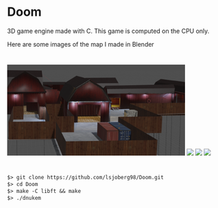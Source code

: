 # Doom

3D game engine made with C. This game is computed on the CPU only.

Here are some images of the map I made in Blender

#

<p float="left">
  <img src="/images/MapSpawn.png" width="415" />
  <img src="/images/Lights.png" width="415"/>
  <img src="/images/Map.png" width="415"/>
  <img src="/images/Site.png" width="415"/>
</p>

#

```
$> git clone https://github.com/lsjoberg98/Doom.git
$> cd Doom 
$> make -C libft && make
$> ./dnukem
```

